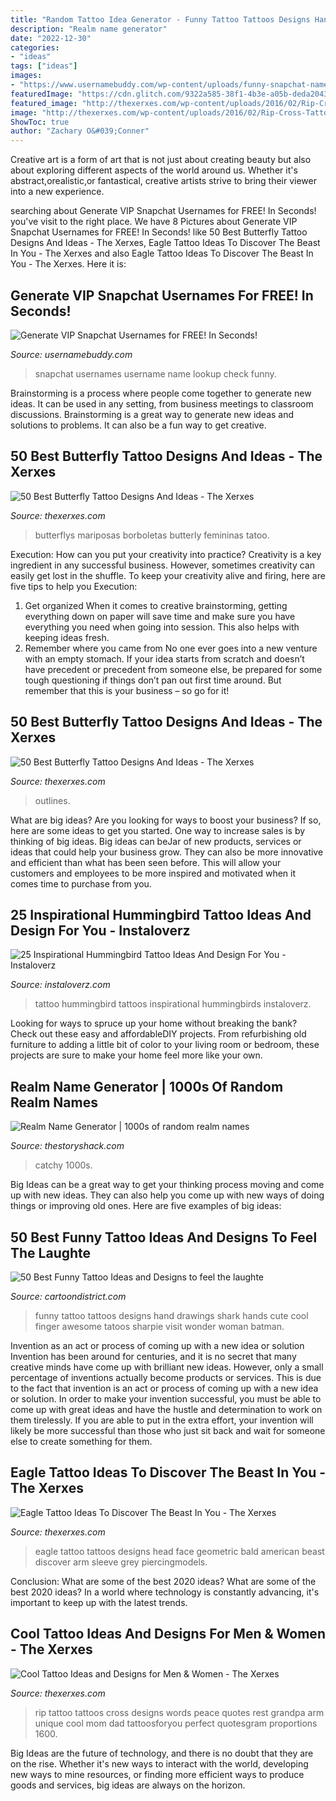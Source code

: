 ```yaml
---
title: "Random Tattoo Idea Generator - Funny Tattoo Tattoos Designs Hand Drawings Shark Hands Cute Cool Finger Awesome Tatoos Sharpie Visit Wonder Woman Batman"
description: "Realm name generator"
date: "2022-12-30"
categories:
- "ideas"
tags: ["ideas"]
images:
- "https://www.usernamebuddy.com/wp-content/uploads/funny-snapchat-name-ideas.png"
featuredImage: "https://cdn.glitch.com/9322a585-38f1-4b3e-a05b-deda204323d6/realm-name-generator.png"
featured_image: "http://thexerxes.com/wp-content/uploads/2016/02/Rip-Cross-Tattoo-Designs.jpg"
image: "http://thexerxes.com/wp-content/uploads/2016/02/Rip-Cross-Tattoo-Designs.jpg"
ShowToc: true
author: "Zachary O&#039;Conner"
---
```



Creative art is a form of art that is not just about creating beauty but also about exploring different aspects of the world around us. Whether it's abstract,orealistic,or fantastical, creative artists strive to bring their viewer into a new experience.

	

		
searching about Generate VIP Snapchat Usernames for FREE! In Seconds! you've visit to the right place. We have 8 Pictures about Generate VIP Snapchat Usernames for FREE! In Seconds! like 50 Best Butterfly Tattoo Designs And Ideas - The Xerxes, Eagle Tattoo Ideas To Discover The Beast In You - The Xerxes and also Eagle Tattoo Ideas To Discover The Beast In You - The Xerxes. Here it is:
		
    
## Generate VIP Snapchat Usernames For FREE! In Seconds!

<img loading=lazy src="https://www.usernamebuddy.com/wp-content/uploads/funny-snapchat-name-ideas.png" onerror="this.onerror=null;this.src='https://tse2.mm.bing.net/th?id=OIP.dq9AHxTAnGnI53SjYXP7qAHaLX&amp;pid=15.1';" alt="Generate VIP Snapchat Usernames for FREE! In Seconds!">

_Source: usernamebuddy.com_

>snapchat usernames username name lookup check funny. 

	

Brainstorming is a process where people come together to generate new ideas. It can be used in any setting, from business meetings to classroom discussions. Brainstorming is a great way to generate new ideas and solutions to problems. It can also be a fun way to get creative.

    
## 50 Best Butterfly Tattoo Designs And Ideas - The Xerxes

<img loading=lazy src="https://www.thexerxes.com/wp-content/uploads/2015/12/blue-and-pink-butterfly-on-a-women’s-shoulder.jpg" onerror="this.onerror=null;this.src='https://tse2.mm.bing.net/th?id=OIP.f1WBs_bGWeehMRaSPq884gHaLA&amp;pid=15.1';" alt="50 Best Butterfly Tattoo Designs And Ideas - The Xerxes">

_Source: thexerxes.com_

>butterflys mariposas borboletas butterly femininas tatoo. 

	

Execution: How can you put your creativity into practice?
Creativity is a key ingredient in any successful business. However, sometimes creativity can easily get lost in the shuffle. To keep your creativity alive and firing, here are five tips to help you Execution:
1. Get organized
When it comes to creative brainstorming, getting everything down on paper will save time and make sure you have everything you need when going into session. This also helps with keeping ideas fresh.
2. Remember where you came from
No one ever goes into a new venture with an empty stomach. If your idea starts from scratch and doesn’t have precedent or precedent from someone else, be prepared for some tough questioning if things don’t pan out first time around. But remember that this is your business – so go for it!

    
## 50 Best Butterfly Tattoo Designs And Ideas - The Xerxes

<img loading=lazy src="https://www.thexerxes.com/wp-content/uploads/2015/12/most-unique-butterfly-tattoos-.jpg" onerror="this.onerror=null;this.src='https://tse1.mm.bing.net/th?id=OIP.-5_yATwOYdqZUEPZU7vzVgHaJ6&amp;pid=15.1';" alt="50 Best Butterfly Tattoo Designs And Ideas - The Xerxes">

_Source: thexerxes.com_

>outlines. 

	

What are big ideas?
Are you looking for ways to boost your business? If so, here are some ideas to get you started. 
One way to increase sales is by thinking of big ideas. Big ideas can beJar of new products, services or ideas that could help your business grow. They can also be more innovative and efficient than what has been seen before. This will allow your customers and employees to be more inspired and motivated when it comes time to purchase from you.

    
## 25 Inspirational Hummingbird Tattoo Ideas And Design For You - Instaloverz

<img loading=lazy src="http://www.instaloverz.com/wp-content/uploads/2017/11/5-Hummingbirds-tattoos-1.jpg" onerror="this.onerror=null;this.src='https://tse2.mm.bing.net/th?id=OIP.c6WWVDmtKMJAv5kyEddgGgHaJ3&amp;pid=15.1';" alt="25 Inspirational Hummingbird Tattoo Ideas And Design For You - Instaloverz">

_Source: instaloverz.com_

>tattoo hummingbird tattoos inspirational hummingbirds instaloverz. 

	

Looking for ways to spruce up your home without breaking the bank? Check out these easy and affordableDIY projects. From refurbishing old furniture to adding a little bit of color to your living room or bedroom, these projects are sure to make your home feel more like your own.

    
## Realm Name Generator | 1000s Of Random Realm Names

<img loading=lazy src="https://cdn.glitch.com/9322a585-38f1-4b3e-a05b-deda204323d6/realm-name-generator.png" onerror="this.onerror=null;this.src='https://tse2.mm.bing.net/th?id=OIP.4ZwbRMrRj-neVGgUJmaJtQHaLH&amp;pid=15.1';" alt="Realm Name Generator | 1000s of random realm names">

_Source: thestoryshack.com_

>catchy 1000s. 

	

Big Ideas can be a great way to get your thinking process moving and come up with new ideas. They can also help you come up with new ways of doing things or improving old ones. Here are five examples of big ideas: 

    
## 50 Best Funny Tattoo Ideas And Designs To Feel The Laughte

<img loading=lazy src="http://cartoondistrict.com/wp-content/uploads/2015/08/best-funny-tattoo-designs-and-ideas3-003.jpg" onerror="this.onerror=null;this.src='https://tse2.mm.bing.net/th?id=OIP.cMnnh2gjvPOqUg4r8BVGvAHaHa&amp;pid=15.1';" alt="50 Best Funny Tattoo Ideas and Designs to feel the laughte">

_Source: cartoondistrict.com_

>funny tattoo tattoos designs hand drawings shark hands cute cool finger awesome tatoos sharpie visit wonder woman batman. 

	

Invention as an act or process of coming up with a new idea or solution
Invention has been around for centuries, and it is no secret that many creative minds have come up with brilliant new ideas. However, only a small percentage of inventions actually become products or services. This is due to the fact that invention is an act or process of coming up with a new idea or solution. In order to make your invention successful, you must be able to come up with great ideas and have the hustle and determination to work on them tirelessly. If you are able to put in the extra effort, your invention will likely be more successful than those who just sit back and wait for someone else to create something for them.

    
## Eagle Tattoo Ideas To Discover The Beast In You - The Xerxes

<img loading=lazy src="http://thexerxes.com/wp-content/uploads/2016/03/Eagle-Tattoo-Designs.jpeg" onerror="this.onerror=null;this.src='https://tse3.mm.bing.net/th?id=OIP.kj9nZKFnQCz8WB0NmPZuoQHaLH&amp;pid=15.1';" alt="Eagle Tattoo Ideas To Discover The Beast In You - The Xerxes">

_Source: thexerxes.com_

>eagle tattoo tattoos designs head face geometric bald american beast discover arm sleeve grey piercingmodels. 

	

Conclusion: What are some of the best 2020 ideas?
What are some of the best 2020 ideas? In a world where technology is constantly advancing, it's important to keep up with the latest trends.

    
## Cool Tattoo Ideas And Designs For Men &amp; Women - The Xerxes

<img loading=lazy src="http://thexerxes.com/wp-content/uploads/2016/02/Rip-Cross-Tattoo-Designs.jpg" onerror="this.onerror=null;this.src='https://tse3.mm.bing.net/th?id=OIP.cHPcZnfeC6iRTZIwpuGzGgHaJ4&amp;pid=15.1';" alt="Cool Tattoo Ideas and Designs for Men &amp; Women - The Xerxes">

_Source: thexerxes.com_

>rip tattoo tattoos cross designs words peace quotes rest grandpa arm unique cool mom dad tattoosforyou perfect quotesgram proportions 1600. 

	

Big Ideas are the future of technology, and there is no doubt that they are on the rise. Whether it's new ways to interact with the world, developing new ways to mine resources, or finding more efficient ways to produce goods and services, big ideas are always on the horizon. 

